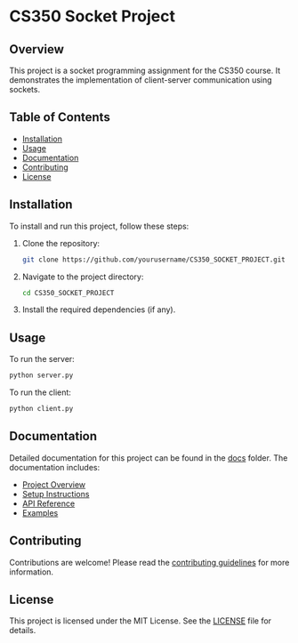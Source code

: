 # CS350 Socket Project

## Overview
This project is a socket programming assignment for the CS350 course. It demonstrates the implementation of client-server communication using sockets.

## Table of Contents
- [Installation](#installation)
- [Usage](#usage)
- [Documentation](#documentation)
- [Contributing](#contributing)
- [License](#license)

## Installation
To install and run this project, follow these steps:

1. Clone the repository:
    ```sh
    git clone https://github.com/yourusername/CS350_SOCKET_PROJECT.git
    ```
2. Navigate to the project directory:
    ```sh
    cd CS350_SOCKET_PROJECT
    ```
3. Install the required dependencies (if any).

## Usage
To run the server:
```sh
python server.py
```

To run the client:
```sh
python client.py
```

## Documentation
Detailed documentation for this project can be found in the [docs](./docs) folder. The documentation includes:

- [Project Overview](./docs/overview.md)
- [Setup Instructions](./docs/setup.md)
- [API Reference](./docs/api.md)
- [Examples](./docs/examples.md)

## Contributing
Contributions are welcome! Please read the [contributing guidelines](./docs/contributing.md) for more information.

## License
This project is licensed under the MIT License. See the [LICENSE](./LICENSE) file for details.